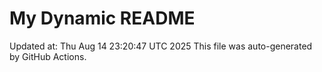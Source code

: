 # My Dynamic README
Updated at: Thu Aug 14 23:20:47 UTC 2025
This file was auto-generated by GitHub Actions.
